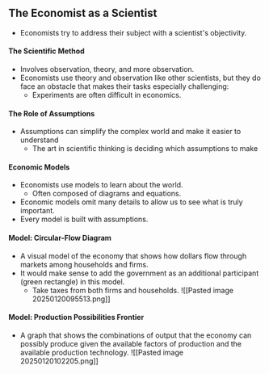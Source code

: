 ## The Economist as a Scientist
- Economists try to address their subject with a scientist's objectivity.
#### The Scientific Method
-  Involves observation, theory, and more observation.
- Economists use theory and observation like other scientists, but they do face an obstacle that makes their tasks especially challenging:
	- Experiments are often difficult in economics.
#### The Role of Assumptions
- Assumptions can simplify the complex world and make it easier to understand
	- The art in scientific thinking is deciding which assumptions to make
#### Economic Models
- Economists use models to learn about the world.
	- Often composed of diagrams and equations.
- Economic models omit many details to allow us to see what is truly important.
- Every model is built with assumptions.
#### Model: Circular-Flow Diagram
- A visual model of the economy that shows how dollars flow through markets among households and firms.
- It would make sense to add the government as an additional participant (green rectangle) in this model.
	- Take taxes from both firms and households.
![[Pasted image 20250120095513.png]]

#### Model: Production Possibilities Frontier
- A graph that shows the combinations of output that the economy can possibly produce given the available factors of production and the available production technology.
![[Pasted image 20250120102205.png]]

